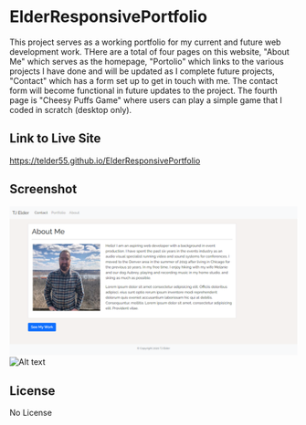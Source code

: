 # ElderResponsivePortfolio

This project serves as a working portfolio for my current and future web development work. THere are a total of four pages on this website, "About Me" which serves as the homepage, "Portolio" which links to the various projects I have done and will be updated as I complete future projects, "Contact" which has a form set up to get in touch with me. The contact form will become functional in future updates to the project. The fourth page is "Cheesy Puffs Game" where users can play a simple game that I coded in scratch (desktop only).

## Link to Live Site
https://telder55.github.io/ElderResponsivePortfolio 

## Screenshot
![Alt text](assets/images/About-Me-desktop.png?raw=true "About Me Page - Desktop")
![Alt text](assets/images/About-Me-Mobile.png?raw=true "About Me Page - Desktop")

## License
No License